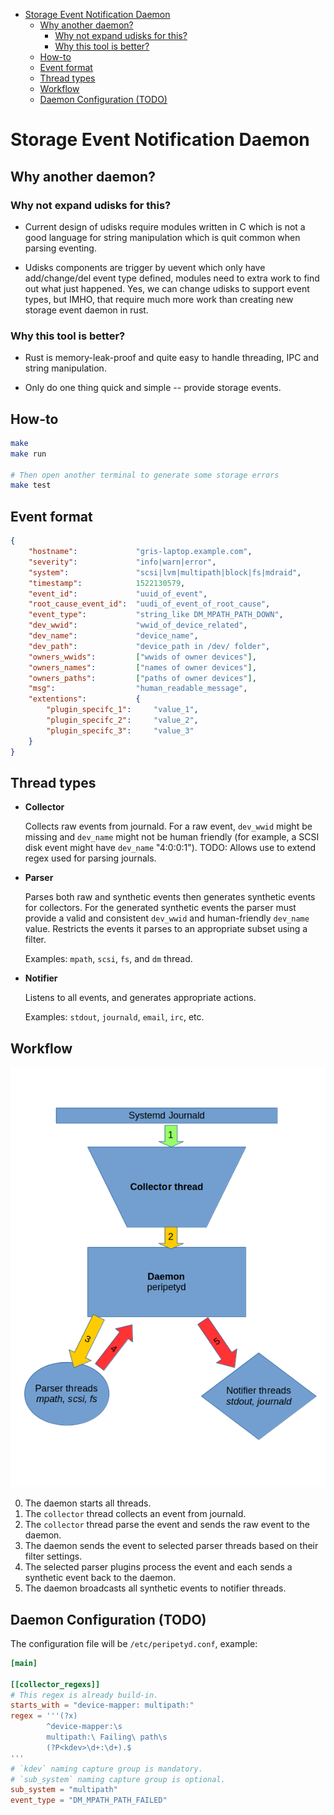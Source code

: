 <!-- vim-markdown-toc GFM -->

* [Storage Event Notification Daemon](#storage-event-notification-daemon)
    * [Why another daemon?](#why-another-daemon)
        * [Why not expand udisks for this?](#why-not-expand-udisks-for-this)
        * [Why this tool is better?](#why-this-tool-is-better)
    * [How-to](#how-to)
    * [Event format](#event-format)
    * [Thread types](#thread-types)
    * [Workflow](#workflow)
    * [Daemon Configuration (TODO)](#daemon-configuration-todo)

<!-- vim-markdown-toc -->

# Storage Event Notification Daemon

## Why another daemon?

### Why not expand udisks for this?

 * Current design of udisks require modules written in C which is not a good
   language for string manipulation which is quit common when parsing eventing.

 * Udisks components are trigger by uevent which only have add/change/del
   event type defined, modules need to extra work to find out what just
   happened. Yes, we can change udisks to support event types, but IMHO, that
   require much more work than creating new storage event daemon in rust.

### Why this tool is better?

 * Rust is memory-leak-proof and quite easy to handle threading, IPC and string
   manipulation.

 * Only do one thing quick and simple -- provide storage events.

## How-to

```bash
make
make run

# Then open another terminal to generate some storage errors
make test
```

## Event format
```json
{
    "hostname":             "gris-laptop.example.com",
    "severity":             "info|warn|error",
    "system":               "scsi|lvm|multipath|block|fs|mdraid",
    "timestamp":            1522130579,
    "event_id":             "uuid_of_event",
    "root_cause_event_id":  "uudi_of_event_of_root_cause",
    "event_type":           "string_like DM_MPATH_PATH_DOWN",
    "dev_wwid":             "wwid_of_device_related",
    "dev_name":             "device_name",
    "dev_path":             "device_path in /dev/ folder",
    "owners_wwids":         ["wwids of owner devices"],
    "owners_names":         ["names of owner devices"],
    "owners_paths":         ["paths of owner devices"],
    "msg":                  "human_readable_message",
    "extentions":           {
        "plugin_specifc_1":     "value_1",
        "plugin_specifc_2":     "value_2",
        "plugin_specifc_3":     "value_3"
    }
}
```

## Thread types
* **Collector**

  Collects raw events from journald.
  For a raw event, `dev_wwid` might be missing and `dev_name` might not
  be human friendly (for example, a SCSI disk event might have `dev_name`
  "4:0:0:1").
  TODO: Allows use to extend regex used for parsing journals.

* **Parser**

  Parses both raw and synthetic events then generates synthetic events for
  collectors.
  For the generated synthetic events the parser must provide a valid and
  consistent `dev_wwid` and human-friendly `dev_name` value.
  Restricts the events it parses to an appropriate subset using a filter.

  Examples: `mpath`, `scsi`, `fs`, and `dm` thread.

* **Notifier**

  Listens to all events, and generates appropriate actions.

  Examples: `stdout`, `journald`, `email`, `irc`, etc.

## Workflow

![work flow](./peripety_design.png)

0. The daemon starts all threads.
1. The `collector` thread collects an event from journald.
2. The `collector` thread parse the event and sends the raw event to the daemon.
3. The daemon sends the event to selected parser threads based on their filter
   settings.
4. The selected parser plugins process the event and each sends a synthetic
   event back to the daemon.
5. The daemon broadcasts all synthetic events to notifier threads.

## Daemon Configuration (TODO)

The configuration file will be `/etc/peripetyd.conf`, example:

```toml
[main]

[[collector_regexs]]
# This regex is already build-in.
starts_with = "device-mapper: multipath:"
regex = '''(?x)
        ^device-mapper:\s
        multipath:\ Failing\ path\s
        (?P<kdev>\d+:\d+).$
'''
# `kdev` naming capture group is mandatory.
# `sub_system` naming capture group is optional.
sub_system = "multipath"
event_type = "DM_MPATH_PATH_FAILED"
```
